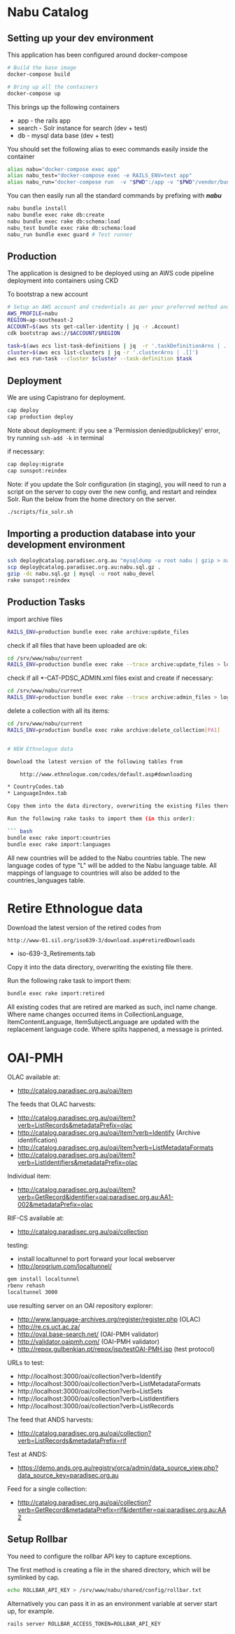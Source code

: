 # Nabu Catalog

## Setting up your dev environment

This application has been configured around docker-compose

```bash
# Build the base image
docker-compose build

# Bring up all the containers
docker-compose up
```

This brings up the following containers
* app - the rails app
* search - Solr instance for search (dev + test)
* db - mysql data base (dev + test)

You should set the following alias to exec commands easily inside the container

```bash
alias nabu="docker-compose exec app"
alias nabu_test="docker-compose exec -e RAILS_ENV=test app"
alias nabu_run="docker-compose run  -v "$PWD":/app -v "$PWD"/vendor/bundle:/bundler app"
```

You can then easily run all the standard commands by prefixing with ***nabu***

``` bash
nabu bundle install
nabu bundle exec rake db:create
nabu bundle exec rake db:schema:load
nabu_test bundle exec rake db:schema:load
nabu_run bundle exec guard # Test runner
```


## Production

The application is designed to be deployed using an AWS code pipeline deployment into containers using CKD

To bootstrap a new account

```bash
# Setup an AWS account and credentials as per your preferred method and set the environment to use it
AWS_PROFILE=nabu
REGION=ap-southeast-2
ACCOUNT=$(aws sts get-caller-identity | jq -r .Account)
cdk bootstrap aws://$ACCOUNT/$REGION
```

```bash
task=$(aws ecs list-task-definitions | jq  -r '.taskDefinitionArns | .[]' | grep DbMigrate)
cluster=$(aws ecs list-clusters | jq -r '.clusterArns | .[]')
aws ecs run-task --cluster $cluster --task-definition $task
```



## Deployment
We are using Capistrano for deployment.

``` bash
cap deploy
cap production deploy
```

Note about deployment: if you see a 'Permission denied(publickey)' error, try running `ssh-add -k` in terminal

if necessary:

``` bash
cap deploy:migrate
cap sunspot:reindex
```

Note: if you update the Solr configuration (in staging), you will need to run a script on the server to copy over the new config, and restart and reindex Solr.
Run the below from the home directory on the server.

``` bash
./scripts/fix_solr.sh
```

## Importing a production database into your development environment

``` bash
ssh deploy@catalog.paradisec.org.au "mysqldump -u root nabu | gzip > nabu.sql.gz"
scp deploy@catalog.paradisec.org.au:nabu.sql.gz .
gzip -dc nabu.sql.gz | mysql -u root nabu_devel
rake sunspot:reindex
```

## Production Tasks

import archive files

``` bash
RAILS_ENV=production bundle exec rake archive:update_files
```

check if all files that have been uploaded are ok:
``` bash
cd /srv/www/nabu/current
RAILS_ENV=production bundle exec rake --trace archive:update_files > log/update_files.log
```

check if all *-CAT-PDSC_ADMIN.xml files exist and create if necessary:
``` bash
cd /srv/www/nabu/current
RAILS_ENV=production bundle exec rake --trace archive:admin_files > log/admin_files.log
```

delete a collection with all its items:
``` bash
cd /srv/www/nabu/current
RAILS_ENV=production bundle exec rake archive:delete_collection[PA1]


# NEW Ethnologue data

Download the latest version of the following tables from

    http://www.ethnologue.com/codes/default.asp#downloading

* CountryCodes.tab
* LanguageIndex.tab

Copy them into the data directory, overwriting the existing files there.

Run the following rake tasks to import them (in this order):

``` bash
bundle exec rake import:countries
bundle exec rake import:languages
```

All new countries will be added to the Nabu countries table.
The new language codes of type "L" will be added to the Nabu language table.
All mappings of language to countries will also be added to the countries_languages table.

# Retire Ethnologue data

Download the latest version of the retired codes from

    http://www-01.sil.org/iso639-3/download.asp#retiredDownloads

* iso-639-3_Retirements.tab

Copy it into the data directory, overwriting the existing file there.

Run the following rake task to import them:

``` bash
bundle exec rake import:retired
```

All existing codes that are retired are marked as such, incl name change.
Where name changes occurred items in CollectionLanguage, ItemContentLanguage, ItemSubjectLanguage are updated with the replacement language code.
Where splits happened, a message is printed.

# OAI-PMH

OLAC available at:
  * http://catalog.paradisec.org.au/oai/item

The feeds that OLAC harvests:
  * http://catalog.paradisec.org.au/oai/item?verb=ListRecords&metadataPrefix=olac
  * http://catalog.paradisec.org.au/oai/item?verb=Identify (Archive identification)
  * http://catalog.paradisec.org.au/oai/item?verb=ListMetadataFormats
  * http://catalog.paradisec.org.au/oai/item?verb=ListIdentifiers&metadataPrefix=olac

Individual item:
  * http://catalog.paradisec.org.au/oai/item?verb=GetRecord&identifier=oai:paradisec.org.au:AA1-002&metadataPrefix=olac

RIF-CS available at:
  * http://catalog.paradisec.org.au/oai/collection

testing:
  * install localtunnel to port forward your local webserver
  * http://progrium.com/localtunnel/

``` bash
gem install localtunnel
rbenv rehash
localtunnel 3000
```

  use resulting server on an OAI repository explorer:
  * http://www.language-archives.org/register/register.php (OLAC)
  * http://re.cs.uct.ac.za/
  * http://oval.base-search.net/ (OAI-PMH validator)
  * http://validator.oaipmh.com/ (OAI-PMH validator)
  * http://repox.gulbenkian.pt/repox/jsp/testOAI-PMH.jsp (test protocol)

  URLs to test:
  * http://localhost:3000/oai/collection?verb=Identify
  * http://localhost:3000/oai/collection?verb=ListMetadataFormats
  * http://localhost:3000/oai/collection?verb=ListSets
  * http://localhost:3000/oai/collection?verb=ListIdentifiers
  * http://localhost:3000/oai/collection?verb=ListRecords

The feed that ANDS harvests:
  * http://catalog.paradisec.org.au/oai/collection?verb=ListRecords&metadataPrefix=rif

Test at ANDS:
  * https://demo.ands.org.au/registry/orca/admin/data_source_view.php?data_source_key=paradisec.org.au

Feed for a single collection:
  * http://catalog.paradisec.org.au/oai/collection?verb=GetRecord&metadataPrefix=rif&identifier=oai:paradisec.org.au:AA2


## Setup Rollbar

You need to configure the rollbar API key to capture exceptions.

The first method is creating a file in the shared directory, which will be
symlinked by cap.

``` bash
echo ROLLBAR_API_KEY > /srv/www/nabu/shared/config/rollbar.txt
```

Alternatively you can pass it in as an environment variable at server start up,
for example.

``` bash
rails server ROLLBAR_ACCESS_TOKEN=ROLLBAR_API_KEY
```
